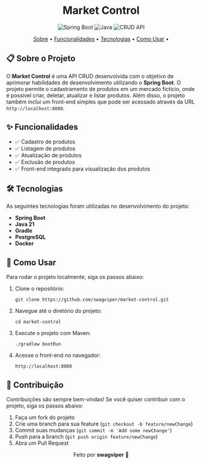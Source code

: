 <h1 align="center">Market Control</h1>

<p align="center">
  <img src="https://img.shields.io/badge/Spring%20Boot-3.4.3-green" alt="Spring Boot">
  <img src="https://img.shields.io/badge/Java-21-blue" alt="Java">
  <img src="https://img.shields.io/badge/CRUD-API-orange" alt="CRUD API">
</p>

<p align="center">
  <a href="#sobre">Sobre</a> •
  <a href="#funcionalidades">Funcionalidades</a> •
  <a href="#tecnologias">Tecnologias</a> •
  <a href="#como-usar">Como Usar</a> •
</p>

<h2 id="sobre">📋 Sobre o Projeto</h2>

<p>
  O <strong>Market Control</strong> é uma API CRUD desenvolvida com o objetivo de aprimorar habilidades de desenvolvimento utilizando o <strong>Spring Boot</strong>. O projeto permite o cadastramento de produtos em um mercado fictício, onde é possível criar, deletar, atualizar e listar produtos. Além disso, o projeto também inclui um front-end simples que pode ser acessado através da URL <code>http://localhost:8080</code>.
</p>

<h2 id="funcionalidades">✨ Funcionalidades</h2>

<ul>
  <li>✅ Cadastro de produtos</li>
  <li>✅ Listagem de produtos</li>
  <li>✅ Atualização de produtos</li>
  <li>✅ Exclusão de produtos</li>
  <li>✅ Front-end integrado para visualização dos produtos</li>
</ul>

<h2 id="tecnologias">🛠 Tecnologias</h2>

<p>As seguintes tecnologias foram utilizadas no desenvolvimento do projeto:</p>

<ul>
  <li><strong>Spring Boot</strong></li>
  <li><strong>Java 21</strong></li>
  <li><strong>Gradle</strong></li>
  <li><strong>PostgreSQL</strong></li>
  <li><strong>Docker</strong></li>
</ul>

<h2 id="como-usar">🚀 Como Usar</h2>

<p>Para rodar o projeto localmente, siga os passos abaixo:</p>

<ol>
  <li>Clone o repositório:</li>
  <pre><code>git clone https://github.com/swagviper/market-control.git</code></pre>
  
  <li>Navegue até o diretório do projeto:</li>
  <pre><code>cd market-control</code></pre>
  
  <li>Execute o projeto com Maven:</li>
  <pre><code>./gradlew bootRun</code></pre>
  
  <li>Acesse o front-end no navegador:</li>
  <pre><code>http://localhost:8080</code></pre>
</ol>

<h2 id="contribuição">🤝 Contribuição</h2>

<p>Contribuições são sempre bem-vindas! Se você quiser contribuir com o projeto, siga os passos abaixo:</p>

<ol>
  <li>Faça um fork do projeto</li>
  <li>Crie uma branch para sua feature (<code>git checkout -b feature/newChange</code>)</li>
  <li>Commit suas mudanças (<code>git commit -m 'Add some newChange'</code>)</li>
  <li>Push para a branch (<code>git push origin feature/newChange</code>)</li>
  <li>Abra um Pull Request</li>
</ol>

<p align="center">
  Feito por <strong>swagviper</strong> 👋
</p>
